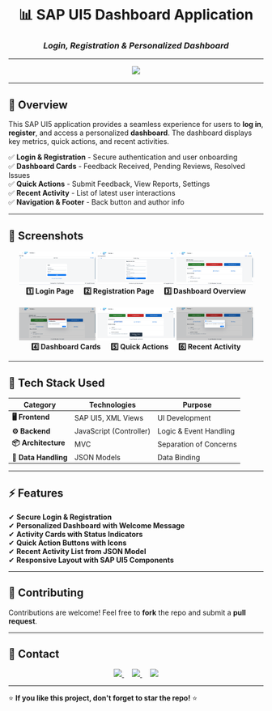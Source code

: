 <h1 align="center"><b>📊 SAP UI5 Dashboard Application</b></h1>
<h3 align="center"><b><i>Login, Registration & Personalized Dashboard</i></b></h3>

---

<p align="center">
  <a href="https://tinyurl.com/demo-video" target="_blank">
    <img src="https://img.shields.io/badge/ Demo Video-E74C3C?style=for-the-badge" />
  </a>
</p>

---

## 📌 Overview  
This SAP UI5 application provides a seamless experience for users to **log in**, **register**, and access a personalized **dashboard**. The dashboard displays key metrics, quick actions, and recent activities.

✅ **Login & Registration** - Secure authentication and user onboarding  
✅ **Dashboard Cards** - Feedback Received, Pending Reviews, Resolved Issues  
✅ **Quick Actions** - Submit Feedback, View Reports, Settings  
✅ **Recent Activity** - List of latest user interactions  
✅ **Navigation & Footer** - Back button and author info

---

## 📸 Screenshots  

<p align="center">
  <img src="OUTPUT/login" width="30%" />
  <img src="OUTPUT/reg" width="30%" />
  <img src="OUTPUT/main" width="30%" />
  <br>
  <b>1️⃣ Login Page</b> &nbsp;&nbsp;&nbsp; <b>2️⃣ Registration Page</b> &nbsp;&nbsp;&nbsp; <b>3️⃣ Dashboard Overview</b>  
  <br><br>

  <img src="OUTPUT/Screenshot 2025-09-01 155705.png" width="30%" />
  <img src="OUTPUT/Screenshot 2025-09-01 155726.png" width="30%" />
  <img src="OUTPUT/Screenshot 2025-09-01 155848.png" width="30%" />
  <br>
  <b>4️⃣ Dashboard Cards</b> &nbsp;&nbsp;&nbsp; <b>5️⃣ Quick Actions</b> &nbsp;&nbsp;&nbsp; <b>6️⃣ Recent Activity</b>  
</p>

---

## 🚀 Tech Stack Used  

| **Category**              | **Technologies**                           | **Purpose**                         |
|--------------------------|-------------------------------------------|-------------------------------------|
| **🖥️ Frontend**          | SAP UI5, XML Views                        | UI Development                      |
| **⚙️ Backend**           | JavaScript (Controller)                   | Logic & Event Handling              |
| **📦 Architecture**      | MVC                                       | Separation of Concerns              |
| **📁 Data Handling**     | JSON Models                               | Data Binding                        |

---

## ⚡ Features
✔ **Secure Login & Registration**  
✔ **Personalized Dashboard with Welcome Message**  
✔ **Activity Cards with Status Indicators**  
✔ **Quick Action Buttons with Icons**  
✔ **Recent Activity List from JSON Model**  
✔ **Responsive Layout with SAP UI5 Components**

---

## 🤝 Contributing  
Contributions are welcome! Feel free to **fork** the repo and submit a **pull request**.  

---

## 📩 Contact  

<p align="center">
  <a href="mailto:sujitwork08@gmail.com">
    <img src="https://img.shields.io/badge/✉️ Email-D14836?style=for-the-badge&logo=gmail&logoColor=white" />
  </a>
  &nbsp;&nbsp;&nbsp;
  <a href="https://github.com/sujitmahapatra" target="_blank">
    <img src="https://img.shields.io/badge/⚡ GitHub-333?style=for-the-badge&logo=github&logoColor=white" />
  </a>
  &nbsp;&nbsp;&nbsp;
  <a href="https://linkedin.com/in/mr-sm25" target="_blank">
    <img src="https://img.shields.io/badge/🔗 LinkedIn-0077B5?style=for-the-badge&logo=linkedin&logoColor=white" />
  </a>
</p>

---

⭐ **If you like this project, don't forget to star the repo!** ⭐
